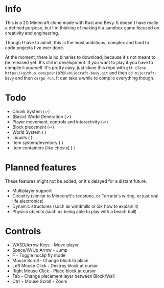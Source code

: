 # Info
This is a 2D Minecraft clone made with Rust and Bevy. It doesn't have really a defined purpose, but I'm thinking of making it a sandbox game focused on creativity and engineering.

Though I have to admit, this is the most ambitious, complex and hard to code projects I've ever done.

At the moment, there is no binaries to download, because it's not meant to be released yet. It's still in development. If you want to play it you have to compile it yourself. It's pretty easy, just clone this repo with ``git clone https://github.com/pvini07BR/mijocraft-bevy.git`` and then ``cd mijocraft-bevy`` and then ``cargo run``. It can take a while to compile everything though.

# Todo
- Chunk System (✓)
- (Basic) World Generation (✓)
- Player movement, controls and interactivity (✓)
- Block placement (✓)
- World System ( )
- Liquids ( )
- Item system/Inventory ( )
- Item containers (like chests) ( )

# Planned features
These features might not be added, or it's delayed for a distant future.
- Multiplayer support
- Circuitry (similar to Minecraft's redstone, or Terraria's wiring, or just real life electronics)
- Dynamic structures (such as windmills or idk how to explain it)
- Physics objects (such as being able to play with a beach ball)

# Controls
- WASD/Arrow Keys - Move player
- Space/W/Up Arrow - Jump
- F - Toggle noclip fly mode
- Mouse Scroll - Change block to place
- Left Mouse Click - Destroy block at cursor
- Right Mouse Click - Place block at cursor
- Tab - Change placement layer between Block/Wall
- Ctrl + Mouse Scroll - Zoom 
